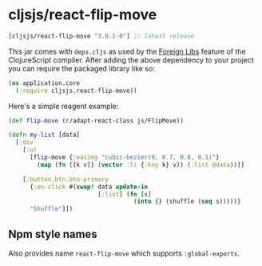 # cljsjs/react-flip-move

[](dependency)
```clojure
[cljsjs/react-flip-move "3.0.1-0"] ;; latest release
```
[](/dependency)

This jar comes with `deps.cljs` as used by the [Foreign Libs][flibs] feature
of the ClojureScript compiler. After adding the above dependency to your project
you can require the packaged library like so:

```clojure
(ns application.core
  (:require cljsjs.react-flip-move))
```

Here's a simple reagent example:

```clojure
(def flip-move (r/adapt-react-class js/FlipMove))

(defn my-list [data]
  [:div
    [:ul
      [flip-move {:easing "cubic-bezier(0, 0.7, 0.8, 0.1)"}
        (map (fn [[k v]] (vector :li {:key k} v)) (:list @data))]]

    [:button.btn.btn-primary
      {:on-click #(swap! data update-in
                         [:list] (fn [s]
                                   (into {} (shuffle (seq s)))))}
      "Shuffle"]])
```

## Npm style names

Also provides name `react-flip-move` which supports `:global-exports`.

[flibs]: https://clojurescript.org/reference/packaging-foreign-deps

